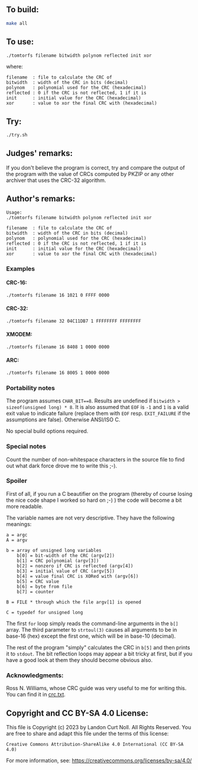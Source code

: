 ## To build:

```sh
make all
```


## To use:

```sh
./tomtorfs filename bitwidth polynom reflected init xor
```

where:

```
filename  : file to calculate the CRC of
bitwidth  : width of the CRC in bits (decimal)
polynom   : polynomial used for the CRC (hexadecimal)
reflected : 0 if the CRC is not reflected, 1 if it is
init      : initial value for the CRC (hexadecimal)
xor       : value to xor the final CRC with (hexadecimal)
```


## Try:

```sh
./try.sh
```


## Judges' remarks:

If you don't believe the program is correct, try and compare the output
of the program with the value of CRCs computed by PKZIP or any other
archiver that uses the CRC-32 algorithm.


## Author's remarks:

```
Usage:
./tomtorfs filename bitwidth polynom reflected init xor

filename  : file to calculate the CRC of
bitwidth  : width of the CRC in bits (decimal)
polynom   : polynomial used for the CRC (hexadecimal)
reflected : 0 if the CRC is not reflected, 1 if it is
init      : initial value for the CRC (hexadecimal)
xor       : value to xor the final CRC with (hexadecimal)
```

### Examples


#### CRC-16:

```sh
./tomtorfs filename 16 1021 0 FFFF 0000
```


#### CRC-32:


```sh
./tomtorfs filename 32 04C11DB7 1 FFFFFFFF FFFFFFFF
```


#### XMODEM:

```sh
./tomtorfs filename 16 8408 1 0000 0000

```


#### ARC:

```sh
./tomtorfs filename 16 8005 1 0000 0000
```


### Portability notes

The program assumes `CHAR_BIT==8`. Results are undefined if `bitwidth >
sizeof(unsigned long) * 8`. It is also assumed that `EOF` is `-1` and `1` is a
valid exit value to indicate failure (replace them with `EOF` resp.
`EXIT_FAILURE` if the assumptions are false). Otherwise ANSI/ISO C.

No special build options required.


### Special notes

Count the number of non-whitespace characters in the source
file to find out what dark force drove me to write this ;-).


### Spoiler

First of all, if you run a C beautifier on the program (thereby of course losing
the nice code shape I worked so hard on ;-) ) the code will become a bit more
readable.

The variable names are not very descriptive. They have the
following meanings:

```
a = argc
A = argv

b = array of unsigned long variables
    b[0] = bit-width of the CRC (argv[2])
    b[1] = CRC polynomial (argv[3])
    b[2] = nonzero if CRC is reflected (argv[4])
    b[3] = initial value of CRC (argv[5])
    b[4] = value final CRC is XORed with (argv[6])
    b[5] = CRC value
    b[6] = byte from file
    b[7] = counter

B = FILE * through which the file argv[1] is opened

C = typedef for unsigned long
```

The first `for` loop simply reads the command-line arguments
in the `b[]` array. The third parameter to `strtoul(3)` causes
all arguments to be in base-16 (hex) except the first one,
which will be in base-10 (decimal).

The rest of the program "simply" calculates the CRC in `b[5]`
and then prints it to `stdout`. The bit reflection loops may
appear a bit tricky at first, but if you have a good look
at them they should become obvious also.

###  Acknowledgments:

Ross N. Williams, whose CRC guide was very useful to me
for writing this. You can find it in [crc.txt](crc.txt).


## Copyright and CC BY-SA 4.0 License:

This file is Copyright (c) 2023 by Landon Curt Noll.  All Rights Reserved.
You are free to share and adapt this file under the terms of this license:

    Creative Commons Attribution-ShareAlike 4.0 International (CC BY-SA 4.0)

For more information, see: https://creativecommons.org/licenses/by-sa/4.0/
